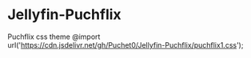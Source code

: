 # Jellyfin-Puchflix
Puchflix css theme
@import url('https://cdn.jsdelivr.net/gh/Puchet0/Jellyfin-Puchflix/puchflix1.css');
